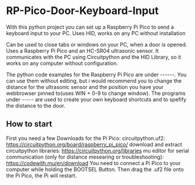 # RP-Pico-Door-Keyboard-Input
With this python project you can set up a Raspberry Pi Pico to send a keyboard input to your PC. Uses HID, works on any PC without installation

Can be used to close tabs or windows on your PC, when a door is opened. Uses a Raspberry Pi Pico and an HC-SR04 ultrasonic sensor. It communicates with the PC using Circuitpython and the HID Library, so it works on any computer without configuration.

The python code examples for the Raspberry Pi Pico are under ------. You can use them without editing, but i would recommend you to change the distance for the ultrasonic sensor and the position you have your webbrowser pinned to(uses WIN + 0-9 to change window).
The programs under ----- are used to create your own keyboard shortcuts and to spefify the distance to the door.

## How to start
First you need a few Downloads for the Pi Pico:
circuitpython.uf2: https://circuitpython.org/board/raspberry_pi_pico/
download and extract circuitpython libraries: https://circuitpython.org/libraries
mu editor for serial communication (only for distance mesearing or troubleshooting): https://codewith.mu/en/download
You need to connect a Pi Pico to your computer while holding the BOOTSEL Button. Then drag the .uf2 file onto the Pi Pico, the Pi will restart.
